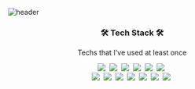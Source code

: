 ![header](https://capsule-render.vercel.app/api?type=soft&color=auto&height=150&section=header&text=KkakSsang&fontSize=70&animation=twinkling)

<h3 align="center">🛠 Tech Stack 🛠</h3>

<p align="center"> Techs that I've used at least once </p>

<p align="center">
  <img src="https://img.shields.io/badge/Html5-red?style=flat-square&logo=Html5&logoColor=white"/></a>&nbsp 
  <img src="https://img.shields.io/badge/Css3-informational?style=flat-square&logo=Css3&logoColor=white"/></a>&nbsp 
  <img src="https://img.shields.io/badge/Sass-ff69b4?style=flat-square&logo=Sass&logoColor=white"/></a>&nbsp
  <img src="https://img.shields.io/badge/Bootstrap-blueviolet?style=flat-square&logo=Bootstrap&logoColor=white"/></a>&nbsp
  <img src="https://img.shields.io/badge/Javascript-yellow?style=flat-square&logo=javascript&logoColor=white"/></a>&nbsp 
  <img src="https://img.shields.io/badge/React-9cf?style=flat-square&logo=React&logoColor=white"/></a>&nbsp 
  <br>
  <img src="https://img.shields.io/badge/C-A8B9CC?style=flat-square&logo=C&logoColor=white"/></a>&nbsp
  <img src="https://img.shields.io/badge/C++-00599C?style=flat-square&logo=C%2B%2B&logoColor=white"/></a>&nbsp
  <img src="https://img.shields.io/badge/Python-00599C?style=flat-Python&logo=C%2B%2B&logoColor=white"/></a>&nbsp
  <img src="https://img.shields.io/badge/Webpack-9cf?style=flat-square&logo=Webpack&logoColor=white"/></a>&nbsp 
  <img src="https://img.shields.io/badge/Github-black?style=flat-square&logo=GitHub&logoColor=white"/></a>&nbsp 
  <img src="https://img.shields.io/badge/MongoDB-success?style=flat-square&logo=MongoDB&logoColor=white"/></a>&nbsp 
  <img src="https://img.shields.io/badge/aws-black?style=flat-square&logo=amazon-aws&logoColor=white"/></a>&nbsp 
  
